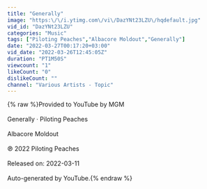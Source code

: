 ```yaml
---
title: "Generally"
image: "https:\/\/i.ytimg.com\/vi\/DazYNt23LZU\/hqdefault.jpg"
vid_id: "DazYNt23LZU"
categories: "Music"
tags: ["Piloting Peaches","Albacore Moldout","Generally"]
date: "2022-03-27T00:17:20+03:00"
vid_date: "2022-03-26T12:45:05Z"
duration: "PT1M50S"
viewcount: "1"
likeCount: "0"
dislikeCount: ""
channel: "Various Artists - Topic"
---
```

{% raw %}Provided to YouTube by MGM<br /><br />Generally · Piloting Peaches<br /><br />Albacore Moldout<br /><br />℗ 2022 Piloting Peaches<br /><br />Released on: 2022-03-11<br /><br />Auto-generated by YouTube.{% endraw %}
